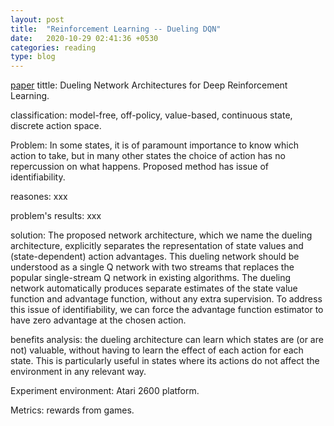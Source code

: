 ```yaml
---
layout: post
title:  "Reinforcement Learning -- Dueling DQN"
date:   2020-10-29 02:41:36 +0530
categories: reading
type: blog
---
```

[paper][paper] tittle: Dueling Network Architectures for Deep Reinforcement Learning.

classification: model-free, off-policy, value-based, continuous state, discrete action space.

Problem:  In some states, it is of paramount importance to know which action to take, but in many other states the choice of action has no repercussion on what happens. Proposed method has issue of identifiability.

reasones: xxx

problem's results: xxx

solution: The proposed network architecture, which we name the dueling architecture, explicitly separates the representation of state values and (state-dependent) action advantages. This dueling network should be understood as a single Q network with two streams that replaces the popular single-stream Q network in existing algorithms. The dueling network automatically produces separate estimates of the state value function and advantage function, without any extra supervision. To address this issue of identifiability, we can force the advantage function estimator to have zero advantage at the chosen action.

benefits analysis: the dueling architecture can learn which states are (or are not) valuable, without having to learn the effect of each action for each state. This is particularly useful in states where its actions do not affect the environment in any relevant way. 

Experiment environment: Atari 2600 platform.

Metrics: rewards from games.

[paper]:https://arxiv.org/pdf/1511.06581.pdf